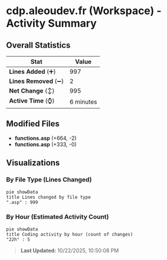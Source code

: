 # cdp.aleoudev.fr (Workspace) - Activity Summary 

## Overall Statistics

| Stat                   | Value                                                             |
| ---------------------- | ----------------------------------------------------------------- |
| **Lines Added** (➕)   | 997                                          |
| **Lines Removed** (➖) | 2                                        |
| **Net Change** (↕)    | 995                |
| **Active Time** (⌚)   | 6 minutes |


## Modified Files
- **functions.asp** (+664, -2)
- **functions.asp** (+333, -0)

## Visualizations

### By File Type (Lines Changed)

```mermaid
pie showData
title Lines changed by file type
".asp" : 999
```

### By Hour (Estimated Activity Count)

```mermaid
pie showData
title Coding activity by hour (count of changes)
"22h" : 5
```


> **Last Updated:** 10/22/2025, 10:50:08 PM